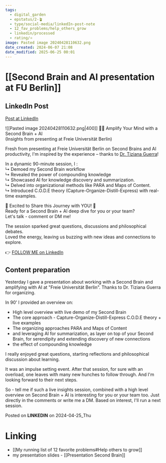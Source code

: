 ```yaml
---
tags:
  - digital_garden
  - epstatus/2-🪴
  - type/social-media/linkedIn-post-note
  - 12_fav_problems/help_others_grow
  - linkedin/processed
  - rating/⭐️
image: Pasted image 20240428110632.png
date_created: 2024-06-07 21:08
date_modified: 2025-06-25 00:01
---
```

# [[Second Brain and AI presentation at FU Berlin]]

## LinkedIn Post

[Post at LinkedIn](https://www.linkedin.com/posts/sebastiankamilli_amplify-your-mind-with-a-second-brain-activity-7189156177916698624-sSLU?utm_source=share&utm_medium=member_desktop)

![[Pasted image 20240428110632.png|400]]
🧠💡 Amplify Your Mind with a Second Brain + AI  
(Insights from presenting at Freie Universität Berlin)  
  
Fresh from presenting at Freie Universität Berlin on Second Brains and AI productivity, I'm inspired by the experience – thanks to [](https://www.linkedin.com/in/ACoAADnFuz4BA9oeQbDcfjlq1U-WY3gUSUWyKRM)[Dr. Tiziana Guerra](https://www.linkedin.com/in/dr-tiziana-guerra-31272a230/)!  
  
In a dynamic 90-minute session, I :  
↳ Demoed my Second Brain workflow  
↳ Revealed the power of compounding knowledge  
↳ Showcased AI for knowledge discovery and summarization.  
↳ Delved into organizational methods like PARA and Maps of Content.  
↳ Introduced C.O.D.E theory (Capture-Organize-Distill-Express) with real-time examples.  
  
🌟 Excited to Share this Journey with YOU! 🌟  
Ready for a Second Brain + AI deep dive for you or your team?  
Let's talk - comment or DM me!  
  
The session sparked great questions, discussions and philosophical debates.  
Loved the energy, leaving us buzzing with new ideas and connections to explore.

👉 [FOLLOW ME on LinkedIn](https://www.linkedin.com/comm/mynetwork/discovery-see-all?usecase=PEOPLE_FOLLOWS&followMember=sebastiankamilli)

## Content preparation

Yesterday I gave a presentation about working with a Second Brain and amplifying with AI at "Freie Universität Berlin". Thanks to Dr. Tiziana Guerra for organizing. 

In 90' I provided an overview on:
+ High level overview with live demo of my Second Brain
+ The core approach - Capture-Organize-Distill-Express C.O.D.E theory + live examples
+ The organizing approaches PARA and Maps of Content
+ and leveraging AI for summarization, as layer on top of your Second Brain, for serendipity and extending discovery of new connections
+ the effect of compounding knowledge

I really enjoyed great questions, starting reflections and philosophical discussion about learning. 

It was an impulse setting event. After that session, for sure with an overload, one leaves with many new hunches to follow through. And I'm looking forward to their next steps.

So - tell me if such a live insights session, combined with a high level overview on Second Brain + AI is interesting for you or your team too. Just directly in the comments or write me a DM. Based on interest, I'll run a next session.

Posted on **LINKEDIN** on 2024-04-25_Thu

# Linking

+ [[My running list of 12 favorite problems#Help others to grow]]
+ my presentation slides - [[Presentation Second Brain]]